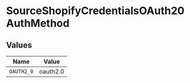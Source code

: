# SourceShopifyCredentialsOAuth20AuthMethod


## Values

| Name       | Value      |
| ---------- | ---------- |
| `OAUTH2_0` | oauth2.0   |